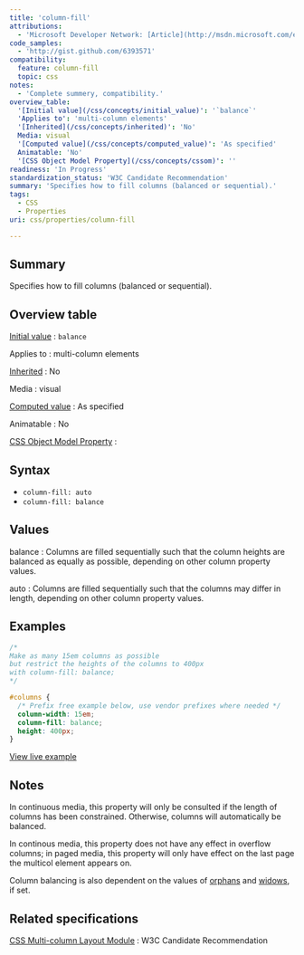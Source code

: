 ```yaml
---
title: 'column-fill'
attributions:
  - 'Microsoft Developer Network: [Article](http://msdn.microsoft.com/en-us/library/ie/hh772197(v=vs.85).aspx)'
code_samples:
  - 'http://gist.github.com/6393571'
compatibility:
  feature: column-fill
  topic: css
notes:
  - 'Complete summery, compatibility.'
overview_table:
  '[Initial value](/css/concepts/initial_value)': '`balance`'
  'Applies to': 'multi-column elements'
  '[Inherited](/css/concepts/inherited)': 'No'
  Media: visual
  '[Computed value](/css/concepts/computed_value)': 'As specified'
  Animatable: 'No'
  '[CSS Object Model Property](/css/concepts/cssom)': ''
readiness: 'In Progress'
standardization_status: 'W3C Candidate Recommendation'
summary: 'Specifies how to fill columns (balanced or sequential).'
tags:
  - CSS
  - Properties
uri: css/properties/column-fill

---
```

## Summary

Specifies how to fill columns (balanced or sequential).

## Overview table

[Initial value](/css/concepts/initial_value)
:   `balance`

Applies to
:   multi-column elements

[Inherited](/css/concepts/inherited)
:   No

Media
:   visual

[Computed value](/css/concepts/computed_value)
:   As specified

Animatable
:   No

[CSS Object Model Property](/css/concepts/cssom)
:

## Syntax

-   `column-fill: auto`
-   `column-fill: balance`

## Values

balance
:   Columns are filled sequentially such that the column heights are balanced as equally as possible, depending on other column property values.

auto
:   Columns are filled sequentially such that the columns may differ in length, depending on other column property values.

## Examples

``` css
/*
Make as many 15em columns as possible
but restrict the heights of the columns to 400px
with column-fill: balance;
*/

#columns {
  /* Prefix free example below, use vendor prefixes where needed */
  column-width: 15em;
  column-fill: balance;
  height: 400px;
}
```

[View live example](http://code.webplatform.org/gist/6393571)

## Notes

In continuous media, this property will only be consulted if the length of columns has been constrained. Otherwise, columns will automatically be balanced.

In continous media, this property does not have any effect in overflow columns; in paged media, this property will only have effect on the last page the multicol element appears on.

Column balancing is also dependent on the values of [orphans](/css/properties/orphans) and [widows](/css/properties/widows), if set.

## Related specifications

[CSS Multi-column Layout Module](http://www.w3.org/TR/css3-multicol/)
:   W3C Candidate Recommendation
